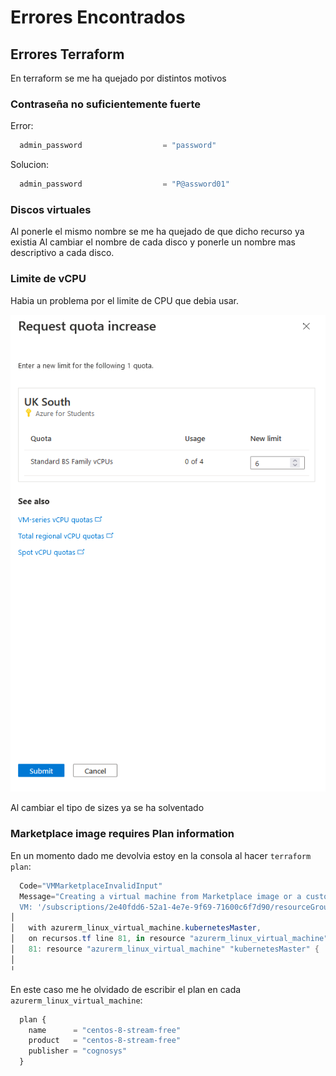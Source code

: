 # Errores Encontrados

## Errores Terraform

En terraform se me ha quejado por distintos motivos

### Contraseña no suficientemente fuerte

Error:

``` terraform
  admin_password                  = "password"
```

Solucion:

``` terraform
  admin_password                  = "P@assword01"
```

### Discos virtuales

Al ponerle el mismo nombre se me ha quejado de que dicho recurso ya existia
Al cambiar el nombre de cada disco y ponerle un nombre mas descriptivo a cada disco.

### Limite de vCPU

Habia un problema por el limite de CPU que debia usar.

![Image](VCPU-limit.PNG)

Al cambiar el tipo de sizes ya se ha solventado


### Marketplace image requires Plan information

En un momento dado me devolvia estoy en la consola al hacer `terraform plan`: 

``` PowerShell
  Code="VMMarketplaceInvalidInput" 
  Message="Creating a virtual machine from Marketplace image or a custom image sourced from a Marketplace image requires Plan information in the request. 
  VM: '/subscriptions/2e40fdd6-52a1-4e7e-9f69-71600c6f7d90/resourceGroups/casoPractico2/providers/Microsoft.Compute/virtualMachines/kubeMaster'."
│
│   with azurerm_linux_virtual_machine.kubernetesMaster,
│   on recursos.tf line 81, in resource "azurerm_linux_virtual_machine" "kubernetesMaster":
│   81: resource "azurerm_linux_virtual_machine" "kubernetesMaster" {
│
╵
```

En este caso me he olvidado de escribir el plan en cada `azurerm_linux_virtual_machine`:

``` terraform
  plan {
    name      = "centos-8-stream-free"
    product   = "centos-8-stream-free"
    publisher = "cognosys"
  }
```